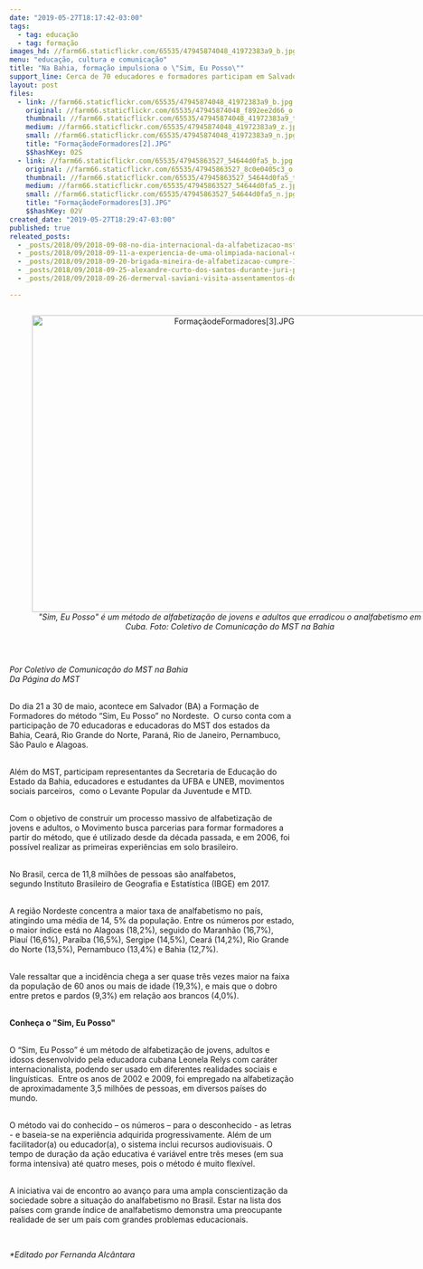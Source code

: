 ```yaml
---
date: "2019-05-27T18:17:42-03:00"
tags:
  - tag: educação
  - tag: formação
images_hd: //farm66.staticflickr.com/65535/47945874048_41972383a9_b.jpg
menu: "educação, cultura e comunicação"
title: "Na Bahia, formação impulsiona o \"Sim, Eu Posso\""
support_line: Cerca de 70 educadores e formadores participam em Salvador de formação do método
layout: post
files:
  - link: //farm66.staticflickr.com/65535/47945874048_41972383a9_b.jpg
    original: //farm66.staticflickr.com/65535/47945874048_f892ee2d66_o.jpg
    thumbnail: //farm66.staticflickr.com/65535/47945874048_41972383a9_t.jpg
    medium: //farm66.staticflickr.com/65535/47945874048_41972383a9_z.jpg
    small: //farm66.staticflickr.com/65535/47945874048_41972383a9_n.jpg
    title: "FormaçãodeFormadores[2].JPG"
    $$hashKey: 02S
  - link: //farm66.staticflickr.com/65535/47945863527_54644d0fa5_b.jpg
    original: //farm66.staticflickr.com/65535/47945863527_8c0e0405c3_o.jpg
    thumbnail: //farm66.staticflickr.com/65535/47945863527_54644d0fa5_t.jpg
    medium: //farm66.staticflickr.com/65535/47945863527_54644d0fa5_z.jpg
    small: //farm66.staticflickr.com/65535/47945863527_54644d0fa5_n.jpg
    title: "FormaçãodeFormadores[3].JPG"
    $$hashKey: 02V
created_date: "2019-05-27T18:29:47-03:00"
published: true
releated_posts:
  - _posts/2018/09/2018-09-08-no-dia-internacional-da-alfabetizacao-mst-reforca-compromisso-com-o-saber.md
  - _posts/2018/09/2018-09-11-a-experiencia-de-uma-olimpiada-nacional-de-historia-foi-alimento-para-os-nossos-sonhos.md
  - _posts/2018/09/2018-09-20-brigada-mineira-de-alfabetizacao-cumpre-1a-etapa.md
  - _posts/2018/09/2018-09-25-alexandre-curto-dos-santos-durante-juri-popular-no-ano-passado-foto-catiana-de-medeiros.md
  - _posts/2018/09/2018-09-26-dermerval-saviani-visita-assentamentos-do-mst-em-santa-catarina.md

---
```

<div style="text-align:center">
<figure class="image" style="display:inline-block"><img alt="FormaçãodeFormadores[3].JPG" height="525" src="//farm66.staticflickr.com/65535/47945863527_54644d0fa5_b.jpg" width="700" />
<figcaption><em>&quot;Sim, Eu Posso&quot; &eacute; um m&eacute;todo de alfabetiza&ccedil;&atilde;o de jovens e adultos que erradicou o analfabetismo em Cuba. Foto: Coletivo de Comunica&ccedil;&atilde;o do MST na Bahia</em></figcaption>
</figure>
</div>

<p>&nbsp;</p>

<p><em>Por Coletivo de Comunica&ccedil;&atilde;o do MST na Bahia<br />
Da P&aacute;gina do MST</em></p>

<p><br />
Do dia 21 a 30 de maio, acontece em Salvador (BA) a Forma&ccedil;&atilde;o de Formadores do m&eacute;todo &ldquo;Sim, Eu Posso&rdquo; no Nordeste.&nbsp; O curso conta com a participa&ccedil;&atilde;o de 70 educadoras e educadoras&nbsp;do MST&nbsp;dos estados da Bahia, Cear&aacute;, Rio Grande do Norte, Paran&aacute;, Rio de Janeiro, Pernambuco, S&atilde;o Paulo e Alagoas.</p>

<p><br />
Al&eacute;m do MST, participam&nbsp;representantes da Secretaria de Educa&ccedil;&atilde;o do Estado da Bahia, educadores&nbsp;e estudantes da UFBA e UNEB, movimentos sociais parceiros,&nbsp; como o Levante Popular da Juventude e MTD.</p>

<p><br />
Com o&nbsp;objetivo de construir um&nbsp;processo massivo de alfabetiza&ccedil;&atilde;o de jovens e adultos,&nbsp;o&nbsp;Movimento busca parcerias para formar formadores&nbsp;a partir do&nbsp;m&eacute;todo, que &eacute; utilizado desde da d&eacute;cada passada, e em 2006,&nbsp;foi poss&iacute;vel realizar&nbsp;as primeiras experi&ecirc;ncias em solo brasileiro.</p>

<p><br />
No Brasil, cerca de 11,8 milh&otilde;es de pessoas s&atilde;o analfabetos, segundo&nbsp;Instituto Brasileiro de Geografia e Estat&iacute;stica (IBGE) em 2017.</p>

<p><br />
A regi&atilde;o Nordeste concentra a maior taxa de analfabetismo&nbsp;no pa&iacute;s, atingindo uma m&eacute;dia de 14, 5% da popula&ccedil;&atilde;o. Entre os n&uacute;meros por estado, o maior &iacute;ndice est&aacute; no Alagoas (18,2%), seguido do Maranh&atilde;o (16,7%),&nbsp; Piau&iacute; (16,6%), Para&iacute;ba (16,5%), Sergipe (14,5%), Cear&aacute; (14,2%), Rio Grande do Norte (13,5%), Pernambuco (13,4%) e Bahia (12,7%).</p>

<p><br />
Vale ressaltar que a incid&ecirc;ncia chega a ser quase tr&ecirc;s vezes maior na faixa da popula&ccedil;&atilde;o de 60 anos ou mais de idade (19,3%), e mais que o dobro entre pretos e pardos (9,3%) em rela&ccedil;&atilde;o aos brancos (4,0%).</p>

<p><br />
<strong>Conhe&ccedil;a o &quot;Sim, Eu Posso&quot;</strong></p>

<p><br />
O &ldquo;Sim, Eu Posso&rdquo; &eacute; um m&eacute;todo de alfabetiza&ccedil;&atilde;o de jovens, adultos e idosos desenvolvido pela educadora cubana Leonela Relys com&nbsp;car&aacute;ter internacionalista, podendo ser usado em diferentes realidades sociais e lingu&iacute;sticas.&nbsp; Entre os anos de 2002 e 2009, foi empregado na alfabetiza&ccedil;&atilde;o de aproximadamente 3,5 milh&otilde;es de pessoas, em diversos pa&iacute;ses do mundo.</p>

<p><br />
O m&eacute;todo vai do conhecido &ndash; os n&uacute;meros &ndash; para o desconhecido - as letras - e baseia-se na experi&ecirc;ncia adquirida progressivamente. Al&eacute;m de um facilitador(a) ou educador(a), o sistema inclui recursos audiovisuais. O tempo de dura&ccedil;&atilde;o da a&ccedil;&atilde;o educativa &eacute; vari&aacute;vel entre tr&ecirc;s meses (em sua forma intensiva) at&eacute; quatro meses, pois o m&eacute;todo &eacute; muito flex&iacute;vel.</p>

<p><br />
A iniciativa vai de encontro ao avan&ccedil;o para uma ampla conscientiza&ccedil;&atilde;o da sociedade sobre a situa&ccedil;&atilde;o do analfabetismo no Brasil. Estar na lista dos pa&iacute;ses com grande &iacute;ndice de analfabetismo demonstra uma preocupante realidade de ser um pa&iacute;s com grandes problemas educacionais.</p>

<p>&nbsp;</p>

<p><em>*Editado por Fernanda Alc&acirc;ntara</em></p>
